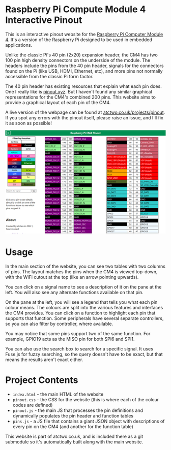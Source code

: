 # Raspberry Pi Compute Module 4 Interactive Pinout

This is an interactive pinout website for the [Raspberry Pi Computer Module 4](https://www.raspberrypi.com/products/compute-module-4/?variant=raspberry-pi-cm4001000).  It's a version of the Raspberry Pi designed to be used in embedded applications.

Unlike the classic Pi's 40 pin (2x20) expansion header, the CM4 has two 100 pin high density connectors on the underside of the module.  The headers include the pins from the 40 pin header, signals for the connectors found on the Pi (like USB, HDMI, Ethernet, etc), and more pins not normally accessible from the classic Pi form factor.

The 40 pin header has existing resources that explain what each pin does.  One I really like is [pinout.xyz](https://pinout.xyz).  But I haven't found any similar graphical representations for the CM4's combined 200 pins.  This website aims to provide a graphical layout of each pin of the CM4.

A live version of the webpage can be found at [atctwo.co.uk/projects/pinout](https://atctwo.co.uk/projects/pinout).  If you spot any errors with the pinout itself, please raise an issue, and I'll fix it as soon as possible!

![Screenshot of the website](screenshot.png)

# Usage

In the main section of the website, you can see two tables with two columns of pins.  The layout matches the pins when the CM4 is viewed top-down, with the WiFi cutout at the top (like an arrow pointing upwards).

You can click on a signal name to see a description of it on the pane at the left.  You will also see any alternate functions available on that pin.

On the pane at the left, you will see a legend that tells you what each pin colour means.  The colours are split into the various features and interfaces the CM4 provides. You can click on a function to highlight each pin that supports that function.  Some peripherals have several separate controllers, so you can also filter by controller, where available.

You may notice that some pins support two of the same function.  For example, GPIO19 acts as the MISO pin for both SPI6 and SPI1.

You can also use the search box to search for a specific signal.  It uses Fuse.js for fuzzy searching, so the query doesn't have to be exact, but that means the results aren't exact either.

# Project Contents
- `index.html` - the main HTML of the website
- `pinout.css` - the CSS for the website (this is where each of the colour codes are defined)
- `pinout.js` - the main JS that processes the pin definitions and dynamically populates the pin header and function tables
- `pins.js` - a JS file that contains a giant JSON object with descriptions of every pin on the CM4 (and another for the function table)

This website is part of atctwo.co.uk, and is included there as a git submodule so it's automatically built along with the main website.
